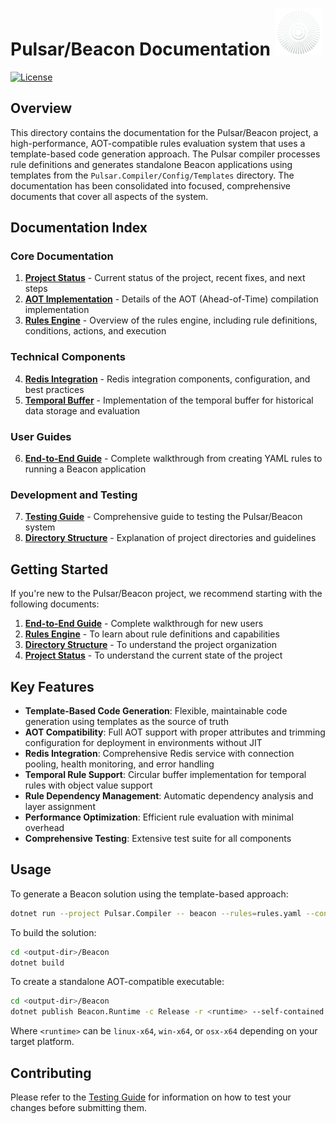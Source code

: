 # Pulsar/Beacon Documentation <img src="pulsar.svg" height="75px">

[![License](https://img.shields.io/badge/License-MIT-blue)](#license)

## Overview

This directory contains the documentation for the Pulsar/Beacon project, a high-performance, AOT-compatible rules evaluation system that uses a template-based code generation approach. The Pulsar compiler processes rule definitions and generates standalone Beacon applications using templates from the `Pulsar.Compiler/Config/Templates` directory. The documentation has been consolidated into focused, comprehensive documents that cover all aspects of the system.

## Documentation Index

### Core Documentation

1. [**Project Status**](Project-Status.md) - Current status of the project, recent fixes, and next steps
2. [**AOT Implementation**](AOT-Implementation.md) - Details of the AOT (Ahead-of-Time) compilation implementation
3. [**Rules Engine**](Rules-Engine.md) - Overview of the rules engine, including rule definitions, conditions, actions, and execution

### Technical Components

4. [**Redis Integration**](Redis-Integration.md) - Redis integration components, configuration, and best practices
5. [**Temporal Buffer**](Temporal-Buffer.md) - Implementation of the temporal buffer for historical data storage and evaluation

### User Guides

6. [**End-to-End Guide**](End-to-End-Guide.md) - Complete walkthrough from creating YAML rules to running a Beacon application

### Development and Testing

7. [**Testing Guide**](Testing-Guide.md) - Comprehensive guide to testing the Pulsar/Beacon system
8. [**Directory Structure**](Directory-Structure.md) - Explanation of project directories and guidelines

## Getting Started

If you're new to the Pulsar/Beacon project, we recommend starting with the following documents:

1. [**End-to-End Guide**](End-to-End-Guide.md) - Complete walkthrough for new users
2. [**Rules Engine**](Rules-Engine.md) - To learn about rule definitions and capabilities
3. [**Directory Structure**](Directory-Structure.md) - To understand the project organization
4. [**Project Status**](Project-Status.md) - To understand the current state of the project

## Key Features

- **Template-Based Code Generation**: Flexible, maintainable code generation using templates as the source of truth
- **AOT Compatibility**: Full AOT support with proper attributes and trimming configuration for deployment in environments without JIT
- **Redis Integration**: Comprehensive Redis service with connection pooling, health monitoring, and error handling
- **Temporal Rule Support**: Circular buffer implementation for temporal rules with object value support
- **Rule Dependency Management**: Automatic dependency analysis and layer assignment
- **Performance Optimization**: Efficient rule evaluation with minimal overhead
- **Comprehensive Testing**: Extensive test suite for all components

## Usage

To generate a Beacon solution using the template-based approach:

```bash
dotnet run --project Pulsar.Compiler -- beacon --rules=rules.yaml --config=system_config.yaml --output=TestOutput/aot-beacon
```

To build the solution:

```bash
cd <output-dir>/Beacon
dotnet build
```

To create a standalone AOT-compatible executable:

```bash
cd <output-dir>/Beacon
dotnet publish Beacon.Runtime -c Release -r <runtime> --self-contained true -p:PublishAot=true
```

Where `<runtime>` can be `linux-x64`, `win-x64`, or `osx-x64` depending on your target platform.

## Contributing

Please refer to the [Testing Guide](Testing-Guide.md) for information on how to test your changes before submitting them.
